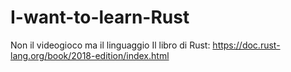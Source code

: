# I-want-to-learn-Rust
Non il videogioco ma il linguaggio
Il libro di Rust: https://doc.rust-lang.org/book/2018-edition/index.html
